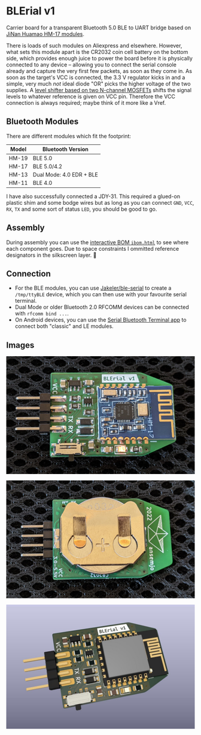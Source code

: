 # BLErial v1

Carrier board for a transparent Bluetooth 5.0 BLE to UART bridge based on [JiNan Huamao HM-17 modules](http://www.jnhuamao.cn/bluetooth.asp).

There is loads of such modules on Aliexpress and elsewhere. However, what sets this module apart is the CR2032 coin cell battery on the bottom side, which provides enough juice to power the board before it is physically connected to any device – allowing you to connect the serial console already and capture the very first few packets, as soon as they come in. As soon as the target's VCC is connected, the 3.3 V regulator kicks in and a simple, very much *not* ideal diode "OR" picks the higher voltage of the two supplies. A [level shifter based on two N-channel MOSFETs](https://cdn-shop.adafruit.com/datasheets/AN10441.pdf) shifts the signal levels to whatever reference is given on VCC pin. Therefore the VCC connection is always required; maybe think of it more like a Vref.

## Bluetooth Modules

There are different modules which fit the footprint:

| Model | Bluetooth Version        |
| ----- | ------------------------ |
| HM-19 | BLE 5.0                  |
| HM-17 | BLE 5.0/4.2              |
| HM-13 | Dual Mode: 4.0 EDR + BLE |
| HM-11 | BLE 4.0                  |

I have also successfully connected a JDY-31. This required a glued-on plastic shim and some bodge wires but as long as you can connect `GND`, `VCC`, `RX`, `TX` and some sort of status `LED`, you should be good to go.

## Assembly

During assembly you can use the [interactive BOM `ibom.html`](https://ansemjo.github.io/blerial/ibom.html) to see where each component goes. Due to space constraints I ommitted reference designators in the silkscreen layer. :grimacing:

## Connection

* For the BLE modules, you can use [Jakeler/ble-serial](https://github.com/Jakeler/ble-serial) to create a `/tmp/ttyBLE` device, which you can then use with your favourite serial terminal.
* Dual Mode or older Bluetooth 2.0 RFCOMM devices can be connected with `rfcomm bind ...`.
* On Android devices, you can use the [Serial Bluetooth Terminal app](https://play.google.com/store/apps/details?id=de.kai_morich.serial_bluetooth_terminal) to connect both "classic" and LE modules.

## Images

![](images/photo-top.jpg)

![](images/photo-bottom.jpg)

![](images/render-top.jpg)
